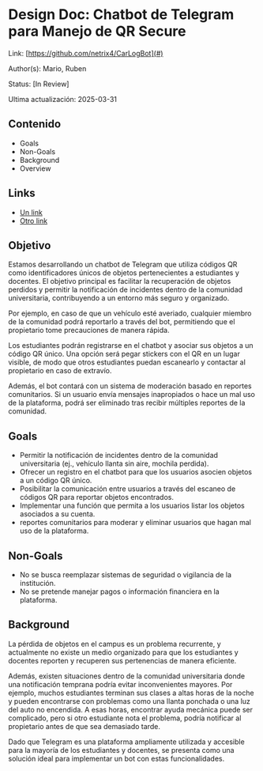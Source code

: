 # Design Doc: Chatbot de Telegram para Manejo de QR Secure
Link: [https://github.com/netrix4/CarLogBot](#)

Author(s): Mario, Ruben

Status: [In Review]

Ultima actualización: 2025-03-31

## Contenido
- Goals
- Non-Goals
- Background
- Overview


## Links
- [Un link](#)
- [Otro link](#)

## Objetivo
Estamos desarrollando un chatbot de Telegram que utiliza códigos QR como identificadores únicos de objetos pertenecientes a estudiantes y docentes. El objetivo principal es facilitar la recuperación de objetos perdidos y permitir la notificación de incidentes dentro de la comunidad universitaria, contribuyendo a un entorno más seguro y organizado.

Por ejemplo, en caso de que un vehículo esté averiado, cualquier miembro de la comunidad podrá reportarlo a través del bot, permitiendo que el propietario tome precauciones de manera rápida.

Los estudiantes podrán registrarse en el chatbot y asociar sus objetos a un código QR único. Una opción será pegar stickers con el QR en un lugar visible, de modo que otros estudiantes puedan escanearlo y contactar al propietario en caso de extravío.

Además, el bot contará con un sistema de moderación basado en reportes comunitarios. Si un usuario envía mensajes inapropiados o hace un mal uso de la plataforma, podrá ser eliminado tras recibir múltiples reportes de la comunidad.

## Goals
- Permitir la notificación de incidentes dentro de la comunidad universitaria (ej., vehículo llanta sin aire, mochila perdida).
- Ofrecer un registro en el chatbot para que los usuarios asocien objetos a un código QR único.
- Posibilitar la comunicación entre usuarios a través del escaneo de códigos QR para reportar objetos encontrados.
- Implementar una función que permita a los usuarios listar los objetos asociados a su cuenta.
- reportes comunitarios para moderar y eliminar usuarios que hagan mal uso de la plataforma.

## Non-Goals
- No se busca reemplazar sistemas de seguridad o vigilancia de la institución.
- No se pretende manejar pagos o información financiera en la plataforma.

## Background
La pérdida de objetos en el campus es un problema recurrente, y actualmente no existe un medio organizado para que los estudiantes y docentes reporten y recuperen sus pertenencias de manera eficiente.

Además, existen situaciones dentro de la comunidad universitaria donde una notificación temprana podría evitar inconvenientes mayores. Por ejemplo, muchos estudiantes terminan sus clases a altas horas de la noche y pueden encontrarse con problemas como una llanta ponchada o una luz del auto no encendida. A esas horas, encontrar ayuda mecánica puede ser complicado, pero si otro estudiante nota el problema, podría notificar al propietario antes de que sea demasiado tarde.

Dado que Telegram es una plataforma ampliamente utilizada y accesible para la mayoría de los estudiantes y docentes, se presenta como una solución ideal para implementar un bot con estas funcionalidades.


